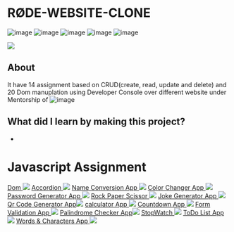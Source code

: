 # RØDE-WEBSITE-CLONE

![image](https://img.shields.io/badge/iNeuron-Full--Stack%20JavaScript%20Web%20Development%20Course-blue)
![image](https://img.shields.io/badge/Hitesh%20Choudhary-LCO-brightgreen)
![image](https://img.shields.io/badge/JavaScript-orange)
![image](https://img.shields.io/badge/JavaScript_Assignment-000)
![image](https://img.shields.io/badge/By_ROHTASH-TALAN-blue)

[<img src= "https://img.shields.io/badge/projcet live link-10b?style=for-the-badge&logo=&logoColor=white" />](https://ineuron-javascript-assignments.netlify.app)

## About

It have 14 assignment based on CRUD(create, read, update and delete) and 20 Dom manuplation using Developer Console over different website under Mentorship of  ![image](https://img.shields.io/badge/Hitesh%20Choudhary-LOC-brightgreen) 

## What did I learn by making this project?

- 
# Javascript Assignment

[Dom ![](./dom-task/thumbnail.png)](./dom-task/) 
[Accordion ![](./accordion/screenshot.png)](./accordion/) 
[Name Conversion App ![](./name-conversion-app/screenshot.png)](./name-conversion-app/) [Color Changer App ![](./color-changer-app/screenshot.png)](./color-changer-app/) [Password Generator App ![](./password-generator-app/screenshot.png)](./password-generator-app/) 
[Rock Paper Scissor ![](./rock-paper-scissor-app/screenshot.png)](./rock-paper-scissor-app/) 
[Joke Generator App ![](./joke-generator-api-app/screenshot.png)](./joke-generator-api-app/) 
[Qr Code Generator App![](./qr-code-generator-api-app/screenshot.png)](./qr-code-generator-api-app/) 
[calculator App ![](./calculator-app/screenshot.png)](./calculator-app/) 
[Countdown App ![](./countdown-app/screenshot.png)](./countdown-app/) 
[Form Validation App ![](./form-validation-app/screenshot.png)](./form-validation-app/) [Palindrome Checker App![](./Palindrome-checker-app/screenshot.png)](./Palindrome-checker-app/) 
[StopWatch ![](./stopwatch-app/screenshot.png)](/stopwatch-app/) 
[ToDo List App ![](./todo-list-app/screenshot.png)](/todo-list-app/) 
[Words & Characters App ![](./word-characters-count-app/screenshot.png)](./word-characters-count-app/)